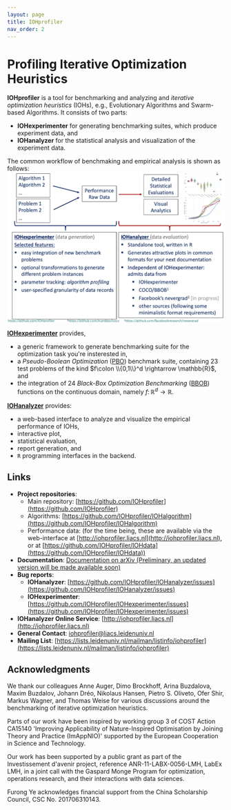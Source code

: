 ```yaml
---
layout: page
title: IOHprofiler
nav_order: 2
---
```


# Profiling Iterative Optimization Heuristics

**IOHprofiler** is a tool for benchmarking and analyzing and _iterative optimization heuristics_ (IOHs), e.g., Evolutionary Algorithms and Swarm-based Algorithms. It consists of two parts:

* __IOHexperimenter__ for generating benchmarking suites, which produce experiment data, and
* __IOHanalyzer__ for the statistical analysis and visualization of the experiment data.

The common workflow of benchmaking and empirical analysis is shown as follows:
![](/assets/fig/overview.jpg)

[__IOHexperimenter__](IOHexperimenter/) provides,

* a generic framework to generate benchmarking suite for the optimization task you're insterested in,
* a _Pseudo-Boolean Optimization_ ([PBO](/Suites/PBO/)) benchmark suite, containing 23 test problems of the kind $f\colon \\{0,1\\}^d \rightarrow \mathbb{R}$, and
* the integration of 24 _Black-Box Optimization Benchmarking_ ([BBOB](https://coco.gforge.inria.fr/downloads/download16.00/bbobdocfunctions.pdf)) functions on the continuous domain, namely $f\colon \mathbb{R}^d \rightarrow \mathbb{R}$.

[__IOHanalyzer__](IOHanalyzer/) provides:

* a web-based interface to analyze and visualize the empirical performance of IOHs,
* interactive plot,
* statistical evaluation,
* report generation, and
* `R` programming interfaces in the backend.

## Links

* __Project repositories__:
  * Main repository: [https://github.com/IOHprofiler](https://github.com/IOHprofiler)
  * Algorithms: [https://github.com/IOHprofiler/IOHalgorithm](https://github.com/IOHprofiler/IOHalgorithm)
  * Performance data: (for the time being, these are available via the web-interface at [http://iohprofiler.liacs.nl](http://iohprofiler.liacs.nl), or at [https://github.com/IOHprofiler/IOHdata](https://github.com/IOHprofiler/IOHdata))
* __Documentation__: [Documentation on arXiv (Preliminary, an updated version will be made available soon)](https://arxiv.org/abs/1810.05281)
* __Bug reports__:
  * __IOHanalyzer__: [https://github.com/IOHprofiler/IOHanalyzer/issues](https://github.com/IOHprofiler/IOHanalyzer/issues)
  * __IOHexperimenter__: [https://github.com/IOHprofiler/IOHexperimenter/issues](https://github.com/IOHprofiler/IOHexperimenter/issues)
* __IOHanalyzer Online Service__: [http://iohprofiler.liacs.nl](http://iohprofiler.liacs.nl)
* __General Contact__: [iohprofiler@liacs.leidenuniv.nl](mailto:iohprofiler@liacs.leidenuniv.nl)
* __Mailing List__: [https://lists.leidenuniv.nl/mailman/listinfo/iohprofiler](https://lists.leidenuniv.nl/mailman/listinfo/iohprofiler)

## Acknowledgments

We thank our colleagues Anne Auger, Dimo Brockhoff, Arina Buzdalova, Maxim Buzdalov, Johann Dréo, Nikolaus Hansen, Pietro S. Oliveto, Ofer Shir, Markus Wagner, and Thomas Weise for various discussions around the benchmarking of iterative optimization heuristics.  

Parts of our work have been inspired by working group 3 of COST Action CA15140 'Improving Applicability of Nature-Inspired Optimisation by Joining Theory and Practice (ImAppNIO)' supported by the European Cooperation in Science and Technology.

Our work has been supported by a public grant as part of the Investissement d'avenir project, reference ANR-11-LABX-0056-LMH, LabEx LMH, in a joint call with the Gaspard Monge Program for optimization, operations research, and their interactions with data sciences.

Furong Ye acknowledges financial support from the China Scholarship Council, CSC No. 201706310143.